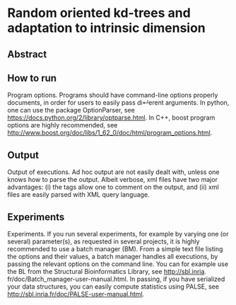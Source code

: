 # Random oriented kd-trees and adaptation to intrinsic dimension

## Abstract

## How to run
Program options. Programs should have command-line options properly documents, in order for users to easily pass di↵erent arguments. In python, one can use the package OptionParser, see https://docs.python.org/2/library/optparse.html. In C++, boost program options are highly recommended, see http://www.boost.org/doc/libs/1_62_0/doc/html/program_options.html.

## Output

Output of executions. Ad hoc output are not easily dealt with, unless one knows how to parse the output. Albeit verbose, xml files have two major advantages: (i) the tags allow one to comment on the output, and (ii) xml files are easily parsed with XML query language.

## Experiments

Experiments. If you run several experiments, for example by varying one (or several) parameter(s), as requested in several projects, it is highly recommended to use a batch manager (BM). From a simple text file listing the options and their values, a batch manager handles all executions, by passing the relevant options on the command line.
You can for example use the BL from the Structural Bioinformatics Library, see http://sbl.inria. fr/doc/Batch_manager-user-manual.html.
In passing, if you have serialized your data structures, you can easily compute statistics using PALSE, see http://sbl.inria.fr/doc/PALSE-user-manual.html.

